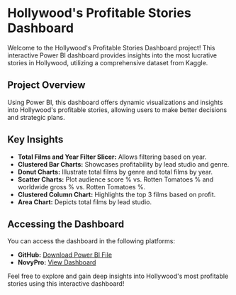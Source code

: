 # Hollywood's Profitable Stories Dashboard

Welcome to the Hollywood's Profitable Stories Dashboard project! This interactive Power BI dashboard provides insights into the most lucrative stories in Hollywood, utilizing a comprehensive dataset from Kaggle.

## Project Overview

Using Power BI, this dashboard offers dynamic visualizations and insights into Hollywood's profitable stories, allowing users to make better decisions and strategic plans.

## Key Insights

- **Total Films and Year Filter Slicer:** Allows filtering based on year.
- **Clustered Bar Charts:** Showcases profitability by lead studio and genre.
- **Donut Charts:** Illustrate total films by genre and total films by year.
- **Scatter Charts:** Plot audience score % vs. Rotten Tomatoes % and worldwide gross % vs. Rotten Tomatoes %.
- **Clustered Column Chart:** Highlights the top 3 films based on profit.
- **Area Chart:** Depicts total films by lead studio.

## Accessing the Dashboard

You can access the dashboard in the following platforms:

- **GitHub:** [Download Power BI File](https://lnkd.in/gzjP6BTB)
- **NovyPro:** [View Dashboard](https://lnkd.in/gQQ3zPxW)

Feel free to explore and gain deep insights into Hollywood's most profitable stories using this interactive dashboard!
